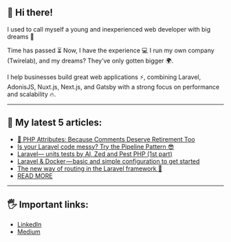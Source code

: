 ## 👋 Hi there!

I used to call myself a young and inexperienced web developer with big dreams 👊

Time has passed ⏳
Now, I have the experience 💻
I run my own company (Twirelab), and my dreams? They’ve only gotten bigger 🌍.

I help businesses build great web applications ⚡, combining Laravel, AdonisJS, Nuxt.js, Next.js, and Gatsby with a strong focus on performance and scalability 🔥.

---

## 📝 My latest 5 articles:
- [🧠 PHP Attributes: Because Comments Deserve Retirement Too](https://medium.com/@lukasz.lupa/php-attributes-because-comments-deserve-retirement-too-550708fe25b5)
- [Is your Laravel code messy? Try the Pipeline Pattern 😎](https://medium.com/@lukasz.lupa/is-your-laravel-code-messy-try-the-pipeline-pattern-4b41850f17ad)
- [Laravel— units tests by AI, Zed and Pest PHP (1st part)](https://medium.com/@lukasz.lupa/laravel-units-tests-by-ai-zed-and-pest-php-1st-part-dc1f802bda99)
- [Laravel & Docker — basic and simple configuration to get started](https://medium.com/@lukasz.lupa/laravel-docker-basic-and-simple-configuration-to-get-started-27866a2ef035)
- [The new way of routing in the Laravel framework 🚫](https://medium.com/@lukasz.lupa/the-new-way-of-routing-in-the-laravel-framework-9f0411379a8f)
- [READ MORE](https://medium.com/@lukasz.lupa)

---

## 🖐️ Important links:
- [LinkedIn](https://linkedin.com/in/lukaszlupa/)
- [Medium](https://medium.com/@lukasz.lupa)
